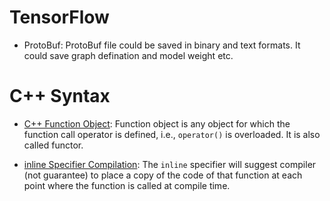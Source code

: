 # TensorFlow
- ProtoBuf: ProtoBuf file could be saved in binary and text formats. It could save graph defination and model weight etc. 

# C++ Syntax
- [C++ Function Object](https://leimao.github.io/blog/CPP-Function-Object/): Function object is any object for which the function call operator is defined, i.e., `operator()` is overloaded. It is also called functor.


- [inline Specifier Compilation](https://leimao.github.io/blog/Inline-Specifier-Compilation): The `inline` specifier will suggest compiler (not guarantee) to place a copy of the code of that function at each point where the function is called at compile time.
